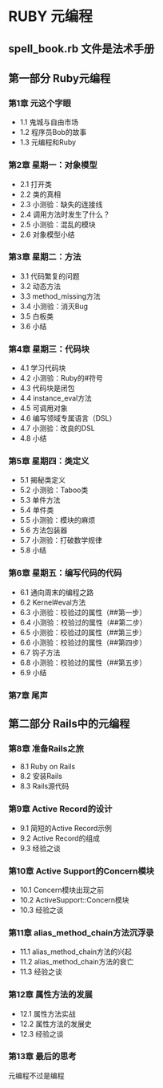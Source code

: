 # RUBY 元编程
## spell_book.rb 文件是法术手册
## 第一部分 Ruby元编程
### 第1章 元这个字眼
- 1.1 鬼城与自由市场
- 1.2 程序员Bob的故事
- 1.3 元编程和Ruby
### 第2章 星期一：对象模型
- 2.1 打开类
- 2.2 类的真相
- 2.3 小测验：缺失的连接线
- 2.4 调用方法时发生了什么？
- 2.5 小测验：混乱的模块
- 2.6 对象模型小结
### 第3章 星期二：方法
- 3.1 代码繁复的问题
- 3.2 动态方法
- 3.3 method_missing方法
- 3.4 小测验：消灭Bug
- 3.5 白板类
- 3.6 小结
### 第4章 星期三：代码块
- 4.1 学习代码块
- 4.2 小测验：Ruby的#符号
- 4.3 代码块是闭包
- 4.4 instance_eval方法
- 4.5 可调用对象
- 4.6 编写领域专属语言（DSL）
- 4.7 小测验：改良的DSL
- 4.8 小结
### 第5章 星期四：类定义
- 5.1 揭秘类定义
- 5.2 小测验：Taboo类
- 5.3 单件方法
- 5.4 单件类
- 5.5 小测验：模块的麻烦
- 5.6 方法包装器
- 5.7 小测验：打破数学规律
- 5.8 小结
### 第6章 星期五：编写代码的代码
- 6.1 通向周末的编程之路
- 6.2 Kernel#eval方法
- 6.3 小测验：校验过的属性（##第一步）
- 6.4 小测验：校验过的属性（##第二步）
- 6.5 小测验：校验过的属性（##第三步）
- 6.6 小测验：校验过的属性（##第四步）
- 6.7 钩子方法
- 6.8 小测验：校验过的属性（##第五步）
- 6.9 小结
### 第7章 尾声

## 第二部分 Rails中的元编程
### 第8章 准备Rails之旅
- 8.1 Ruby on Rails
- 8.2 安装Rails
- 8.3 Rails源代码
### 第9章 Active Record的设计
- 9.1 简短的Active Record示例
- 9.2 Active Record的组成
- 9.3 经验之谈
### 第10章 Active Support的Concern模块
- 10.1 Concern模块出现之前
- 10.2 ActiveSupport::Concern模块
- 10.3 经验之谈
### 第11章 alias_method_chain方法沉浮录
- 11.1 alias_method_chain方法的兴起
- 11.2 alias_method_chain方法的衰亡
- 11.3 经验之谈
### 第12章 属性方法的发展
- 12.1 属性方法实战
- 12.2 属性方法的发展史
- 12.3 经验之谈
### 第13章 最后的思考
元编程不过是编程

